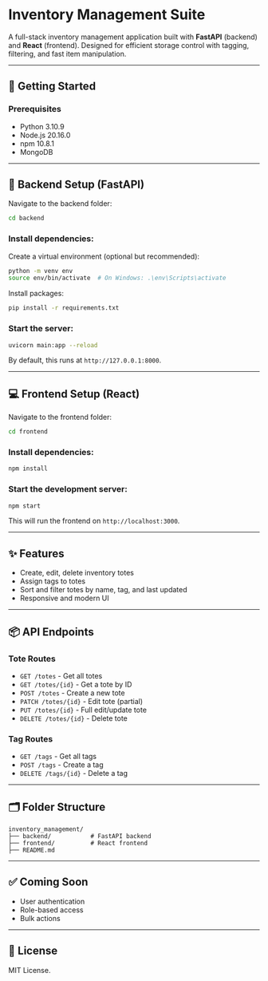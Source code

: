 # Inventory Management Suite

A full-stack inventory management application built with **FastAPI** (backend) and **React** (frontend). Designed for efficient storage control with tagging, filtering, and fast item manipulation.

---

## 🚀 Getting Started

### Prerequisites

* Python 3.10.9
* Node.js 20.16.0
* npm 10.8.1
* MongoDB

---

## 🔧 Backend Setup (FastAPI)

Navigate to the backend folder:

```bash
cd backend
```

### Install dependencies:

Create a virtual environment (optional but recommended):

```bash
python -m venv env
source env/bin/activate  # On Windows: .\env\Scripts\activate
```

Install packages:

```bash
pip install -r requirements.txt
```

### Start the server:

```bash
uvicorn main:app --reload
```

By default, this runs at `http://127.0.0.1:8000`.

---

## 💻 Frontend Setup (React)

Navigate to the frontend folder:

```bash
cd frontend
```

### Install dependencies:

```bash
npm install
```

### Start the development server:

```bash
npm start
```

This will run the frontend on `http://localhost:3000`.

---

## ✨ Features

* Create, edit, delete inventory totes
* Assign tags to totes
* Sort and filter totes by name, tag, and last updated
* Responsive and modern UI

---

## 📦 API Endpoints

### Tote Routes

* `GET /totes` - Get all totes
* `GET /totes/{id}` - Get a tote by ID
* `POST /totes` - Create a new tote
* `PATCH /totes/{id}` - Edit tote (partial)
* `PUT /totes/{id}` - Full edit/update tote
* `DELETE /totes/{id}` - Delete tote

### Tag Routes

* `GET /tags` - Get all tags
* `POST /tags` - Create a tag
* `DELETE /tags/{id}` - Delete a tag

---

## 🗂 Folder Structure

```
inventory_management/
├── backend/           # FastAPI backend
├── frontend/          # React frontend
├── README.md
```

---

## ✅ Coming Soon

* User authentication
* Role-based access
* Bulk actions

---

## 📄 License

MIT License.
